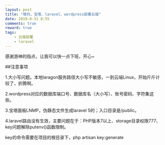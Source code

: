 ```yaml
---
layout: post
title: "填坑，宝塔、laravel、wordpress部署云端"
date: 2019-8-31 8:55
comments: true
reward: true
tags: 
	- 云端部署
	- laravel 
---
```

感谢游神的指点，让我可以快一点下班，开心~

##注意事项

1.大小写问题。本地laragon服务路径大小写不敏感，一到云端Linux，开始斤斤计较了，折腾啊。

2.wordpress对应的数据库端口号、数据库名（大小写）、账号密码、字符集这些。

3.宝塔面板LNMP，伪静态文件生成laravel 5的；入口目录是/public。

4.laravel路由没有生效，主要问题在于：PHP版本7以上、storage目录权限777、key问题解除putenv()函数限制。

key的命令需要在项目的根目录下，php artisan key:generate

